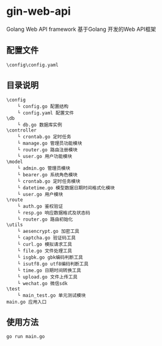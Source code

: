 # gin-web-api
Golang Web API framework 基于Golang 开发的Web API框架

## 配置文件
```text
\config\config.yaml
```
## 目录说明
```text
\config
    └ config.go 配置结构
    └ config.yaml 配置文件
\db
    └ db.go 数据库实例
\controller
    └ crontab.go 定时任务
    └ manage.go 管理员功能模块
    └ router.go 路由注册模块
    └ user.go 用户功能模块
\model
    └ admin.go 管理员模块
    └ bearer.go 系统角色模块
    └ crontab.go 定时任务模块
    └ datetime.go 模型数据日期时间格式化模块
    └ user.go 用户模块
\route
    └ auth.go 鉴权验证
    └ resp.go 响应数据格式及状态码
    └ router.go 路由初始化
\utils
    └ aesencrypt.go 加密工具
    └ captcha.go 验证码工具
    └ curl.go 模拟请求工具
    └ file.go 文件处理工具
    └ isgbk.go gbk编码判断工具
    └ isutf8.go utf8编码判断工具
    └ time.go 日期时间转换工具
    └ upload.go 文件上传工具
    └ wechat.go 微信sdk
\test
    └ main_test.go 单元测试模块
main.go 应用入口
```
## 使用方法
```text
go run main.go
```


